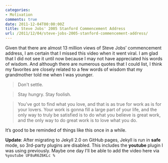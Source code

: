 ```yaml
---
categories:
- Motivation
comments: true
date: 2011-12-04T00:00:00Z
title: Steve Jobs' 2005 Stanford Commencement Address
url: /2011/12/04/steve-jobs-2005-stanford-commencement-address/
---
```


Given that there are almost 13 million views of Steve Jobs’ commencement address, I am certain that I missed this video when it went viral. I am glad that I did not see it until now because I may not have appreciated his words of wisdom. And although there are numerous quotes that I could list, I think my favorites are closely related to a few words of wisdom that my grandmother told me when I was younger.


> Don't settle.

> Stay hungry. Stay foolish.

> You’ve got to find what you love, and that is as true for work as is for your lovers. Your work is gonna fill a large part of your life, and the only way to truly be satisfied is to do what you believe is great work, and the only way to do great work is to love what you do.

It’s good to be reminded of things like this once in a while.

**Update**: After migrating to Jekyll 2.0 on GitHub pages, Jekyll is run in **safe** mode, so 3rd-party plugins are disabled. This includes the **youtube** plugin I was using previously. Maybe one day I'll be able to add the video here via `%youtube UF8uR6Z6KLc %`
